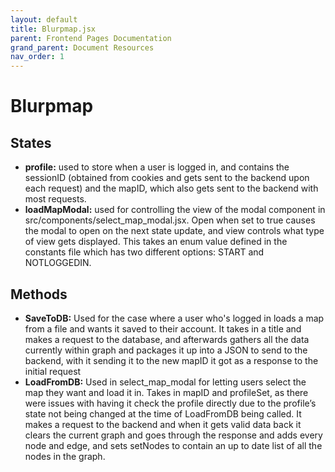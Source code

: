 ```yaml
---
layout: default
title: Blurpmap.jsx
parent: Frontend Pages Documentation 
grand_parent: Document Resources
nav_order: 1
---
```


# Blurpmap

## States

*   **profile:** used to store when a user is logged in, and contains the 
sessionID (obtained from cookies and gets sent to the backend upon each request)
 and the mapID, which also gets sent to the backend with most requests. 
*   **loadMapModal:** used for controlling the view of the modal component in 
src/components/select_map_modal.jsx. Open when set to true causes the modal to 
open on the next state update, and view controls what type of view gets 
displayed. This takes an enum value defined in the constants file which has two 
different options: START and NOTLOGGEDIN. 

## Methods

*   **SaveToDB:** Used for the case where a user who's logged in loads a map 
from a file and wants it saved to their account. It takes in a title and makes 
a request to the database, and afterwards gathers all the data currently within
 graph and packages it up into a JSON to send to the backend, with it sending it 
to the new mapID it got as a response to the initial request
*   **LoadFromDB:** Used in select_map_modal for letting users select the map 
they want and load it in. Takes in mapID and profileSet, as there were issues 
with having it check the profile directly due to the profile’s state not being 
changed at the time of LoadFromDB being called. It makes a request to the 
backend and when it gets valid data back it clears the current graph and goes 
through the response and adds every node and edge, and sets setNodes to contain 
an up to date list of all the nodes in the graph. 

